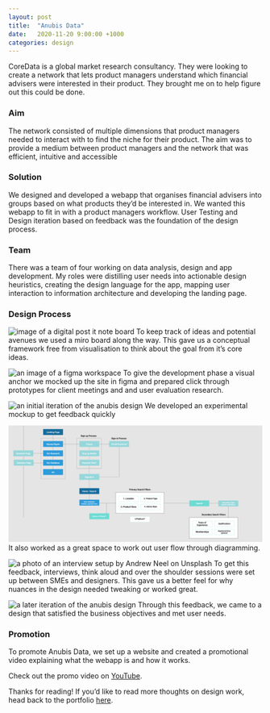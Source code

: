 ```yaml
---
layout: post
title:  "Anubis Data"
date:   2020-11-20 9:00:00 +1000
categories: design
---
```

CoreData is a global market research consultancy. They were looking to create a network that lets product managers understand which financial advisers were interested in their product. They brought me on to help figure out this could be done.

### Aim
The network consisted of multiple dimensions that product managers needed to interact with to find the niche for their product. The aim was to provide a medium between product managers and the network that was efficient, intuitive and accessible

### Solution
We designed and developed a webapp that organises financial advisers into groups based on what products they’d be interested in. We wanted this webapp to fit in with a product managers workflow. User Testing and Design iteration based on feedback was the foundation of the design process.

### Team
There was a team of four working on data analysis, design and app development. My roles were distilling user needs into actionable design heuristics, creating the design language for the app, mapping user interaction to information architecture and developing the landing page.

### Design Process
![image of a digital post it note board](/blog/assets/images/anubis-work-1.png)
To keep track of ideas and potential avenues we used a miro board along the way. This gave us a conceptual framework free from visualisation to think about the goal from it’s core ideas.

![an image of a figma workspace](/blog/assets/images/figma-workspace.png)
To give the development phase a visual anchor we mocked up the site in figma and prepared click through prototypes for client meetings and and user evaluation research.

![an initial iteration of the anubis design](/blog/assets/images/start-iteration-anubis.png)
We developed an experimental mockup to get feedback quickly

![a user flow diagram](./assets/images/user-flow-anubis.png)
It also worked as a great space to work out user flow through diagramming.

![a photo of an interview setup by Andrew Neel on Unsplash](/blog/assets/images/andrew-neel-interview.jpg)
To get this feedback, interviews, think aloud and over the shoulder sessions were set up between SMEs and designers. This gave us a better feel for why nuances in the design needed tweaking or worked great.

![a later iteration of the anubis design](/blog/assets/images/end-iteration-anubis.png)
Through this feedback, we came to a design that satisfied the business objectives and met user needs.

### Promotion
To promote Anubis Data, we set up a website and created a promotional video explaining what the webapp is and how it works.

Check out the promo video on [YouTube](https://youtu.be/drViT-59eOc).

Thanks for reading! If you’d like to read more thoughts on design work, head back to the portfolio [here](/).
